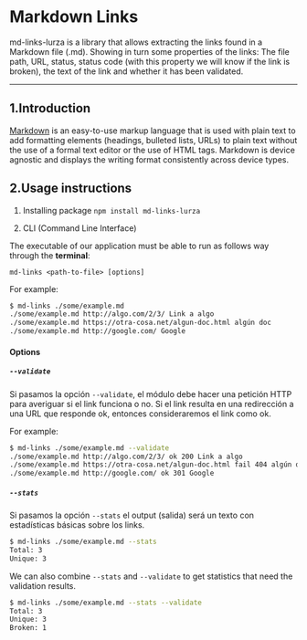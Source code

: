 # Markdown Links

md-links-lurza is a library that allows extracting the links found in a Markdown file (.md). Showing in turn some properties of the links: The file path, URL, status, status code (with this property we will know if the link is broken), the text of the link and whether it has been validated.
***

## 1.Introduction

[Markdown](https://www.ibm.com/docs/en/SSYKAV?topic=train-how-do-use-markdown) is an easy-to-use markup language that is used with plain text to add formatting elements (headings, bulleted lists, URLs) to plain text without the use of a formal text editor or the use of HTML tags. Markdown is device agnostic and displays the writing format consistently across device types.



## 2.Usage instructions

1) Installing package
`npm install md-links-lurza`

2) CLI (Command Line Interface)

The executable of our application must be able to run as follows
way through the **terminal**:

`md-links <path-to-file> [options]`

For example:

```sh
$ md-links ./some/example.md
./some/example.md http://algo.com/2/3/ Link a algo
./some/example.md https://otra-cosa.net/algun-doc.html algún doc
./some/example.md http://google.com/ Google
```

#### Options

##### `--validate`

Si pasamos la opción `--validate`, el módulo debe hacer una petición HTTP para
averiguar si el link funciona o no. Si el link resulta en una redirección a una
URL que responde ok, entonces consideraremos el link como ok.

For example:

```sh
$ md-links ./some/example.md --validate
./some/example.md http://algo.com/2/3/ ok 200 Link a algo
./some/example.md https://otra-cosa.net/algun-doc.html fail 404 algún doc
./some/example.md http://google.com/ ok 301 Google
```

##### `--stats`

Si pasamos la opción `--stats` el output (salida) será un texto con estadísticas
básicas sobre los links.

```sh
$ md-links ./some/example.md --stats
Total: 3
Unique: 3
```


We can also combine `--stats` and `--validate` to get statistics that
need the validation results.

```sh
$ md-links ./some/example.md --stats --validate
Total: 3
Unique: 3
Broken: 1
```
